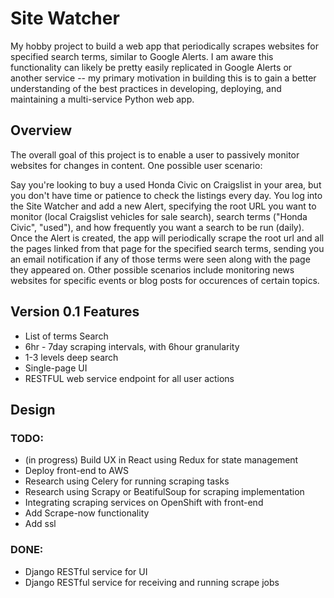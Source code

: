 # Site Watcher

My hobby project to build a web app that periodically scrapes websites for specified search terms, similar to Google Alerts. 
I am aware this functionality can likely be pretty easily replicated in Google Alerts or another service -- my primary motivation
in building this is to gain a better understanding of the best practices in developing, deploying, and maintaining a 
multi-service Python web app.

## Overview

The overall goal of this project is to enable a user to passively monitor websites for changes in content. One possible user scenario:

Say you're looking to buy a used Honda Civic on Craigslist in your area, but you don't have time or patience to check the listings
every day. You log into the Site Watcher and add a new Alert, specifying the root URL you want to monitor (local Craigslist
vehicles for sale search), search terms ("Honda Civic", "used"), and how frequently you want a search to be run (daily). Once 
the Alert is created, the app will periodically scrape the root url and all the pages linked from that page for the specified 
search terms, sending you an email notification if any of those terms were seen along with the page they appeared on. Other possible scenarios include monitoring 
news websites for specific events or blog posts for occurences of certain topics.

## Version 0.1 Features

* List of terms Search
* 6hr - 7day scraping intervals, with 6hour granularity
* 1-3 levels deep search
* Single-page UI
* RESTFUL web service endpoint for all user actions 

## Design 

### TODO:

* (in progress) Build UX in React using Redux for state management
* Deploy front-end to AWS
* Research using Celery for running scraping tasks 
* Research using Scrapy or BeatifulSoup for scraping implementation
* Integrating scraping services on OpenShift with front-end
* Add Scrape-now functionality
* Add ssl 

### DONE:
* Django RESTful service for UI
* Django RESTful service for receiving and running scrape jobs



